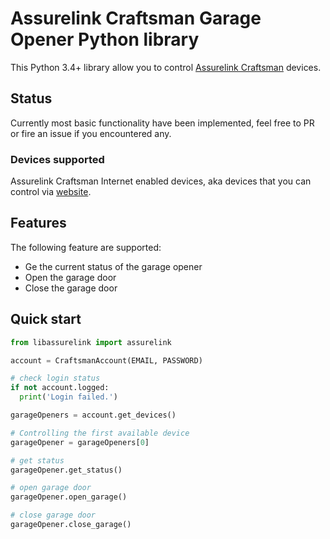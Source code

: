 # Assurelink Craftsman Garage Opener Python library

This Python 3.4+ library allow you to control [Assurelink Craftsman](https://assurelink.craftsman.com/) devices.

## Status

Currently most basic functionality have been implemented, feel free to PR or fire an issue if you encountered any.

### Devices supported

Assurelink Craftsman Internet enabled devices, aka devices that you can control via [website](https://assurelink.craftsman.com/).

## Features

The following feature are supported:

* Ge the current status of the garage opener
* Open the garage door
* Close the garage door

## Quick start

```python
from libassurelink import assurelink

account = CraftsmanAccount(EMAIL, PASSWORD)

# check login status
if not account.logged:
  print('Login failed.')

garageOpeners = account.get_devices()

# Controlling the first available device
garageOpener = garageOpeners[0]

# get status
garageOpener.get_status()

# open garage door
garageOpener.open_garage()

# close garage door
garageOpener.close_garage()
```
